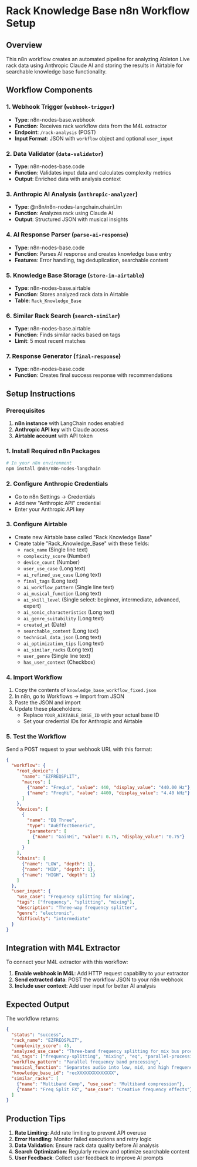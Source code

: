 # Rack Knowledge Base n8n Workflow Setup

## Overview
This n8n workflow creates an automated pipeline for analyzing Ableton Live rack data using Anthropic Claude AI and storing the results in Airtable for searchable knowledge base functionality.

## Workflow Components

### 1. **Webhook Trigger** (`webhook-trigger`)
- **Type**: n8n-nodes-base.webhook
- **Function**: Receives rack workflow data from the M4L extractor
- **Endpoint**: `/rack-analysis` (POST)
- **Input Format**: JSON with `workflow` object and optional `user_input`

### 2. **Data Validator** (`data-validator`)
- **Type**: n8n-nodes-base.code
- **Function**: Validates input data and calculates complexity metrics
- **Output**: Enriched data with analysis context

### 3. **Anthropic AI Analysis** (`anthropic-analyzer`)
- **Type**: @n8n/n8n-nodes-langchain.chainLlm
- **Function**: Analyzes rack using Claude AI
- **Output**: Structured JSON with musical insights

### 4. **AI Response Parser** (`parse-ai-response`)
- **Type**: n8n-nodes-base.code
- **Function**: Parses AI response and creates knowledge base entry
- **Features**: Error handling, tag deduplication, searchable content

### 5. **Knowledge Base Storage** (`store-in-airtable`)
- **Type**: n8n-nodes-base.airtable
- **Function**: Stores analyzed rack data in Airtable
- **Table**: `Rack_Knowledge_Base`

### 6. **Similar Rack Search** (`search-similar`)
- **Type**: n8n-nodes-base.airtable  
- **Function**: Finds similar racks based on tags
- **Limit**: 5 most recent matches

### 7. **Response Generator** (`final-response`)
- **Type**: n8n-nodes-base.code
- **Function**: Creates final success response with recommendations

## Setup Instructions

### Prerequisites
1. **n8n instance** with LangChain nodes enabled
2. **Anthropic API key** with Claude access
3. **Airtable account** with API token

### 1. Install Required n8n Packages
```bash
# In your n8n environment
npm install @n8n/n8n-nodes-langchain
```

### 2. Configure Anthropic Credentials
- Go to n8n Settings → Credentials
- Add new "Anthropic API" credential
- Enter your Anthropic API key

### 3. Configure Airtable
- Create new Airtable base called "Rack Knowledge Base"
- Create table "Rack_Knowledge_Base" with these fields:
  - `rack_name` (Single line text)
  - `complexity_score` (Number)
  - `device_count` (Number)
  - `user_use_case` (Long text)
  - `ai_refined_use_case` (Long text)
  - `final_tags` (Long text)
  - `ai_workflow_pattern` (Single line text)
  - `ai_musical_function` (Long text)
  - `ai_skill_level` (Single select: beginner, intermediate, advanced, expert)
  - `ai_sonic_characteristics` (Long text)
  - `ai_genre_suitability` (Long text)
  - `created_at` (Date)
  - `searchable_content` (Long text)
  - `technical_data_json` (Long text)
  - `ai_optimization_tips` (Long text)
  - `ai_similar_racks` (Long text)
  - `user_genre` (Single line text)
  - `has_user_context` (Checkbox)

### 4. Import Workflow
1. Copy the contents of `knowledge_base_workflow_fixed.json`
2. In n8n, go to Workflows → Import from JSON
3. Paste the JSON and import
4. Update these placeholders:
   - Replace `YOUR_AIRTABLE_BASE_ID` with your actual base ID
   - Set your credential IDs for Anthropic and Airtable

### 5. Test the Workflow
Send a POST request to your webhook URL with this format:
```json
{
  "workflow": {
    "root_device": {
      "name": "EZFREQSPLIT",
      "macros": [
        {"name": "FreqLo", "value": 440, "display_value": "440.00 Hz"},
        {"name": "FreqHi", "value": 4400, "display_value": "4.40 kHz"}
      ]
    },
    "devices": [
      {
        "name": "EQ Three",
        "type": "AuEffectGeneric",
        "parameters": [
          {"name": "GainHi", "value": 0.75, "display_value": "0.75"}
        ]
      }
    ],
    "chains": [
      {"name": "LOW", "depth": 1},
      {"name": "MID", "depth": 1},
      {"name": "HIGH", "depth": 1}
    ]
  },
  "user_input": {
    "use_case": "Frequency splitting for mixing",
    "tags": ["frequency", "splitting", "mixing"],
    "description": "Three-way frequency splitter",
    "genre": "electronic",
    "difficulty": "intermediate"
  }
}
```

## Integration with M4L Extractor

To connect your M4L extractor with this workflow:

1. **Enable webhook in M4L**: Add HTTP request capability to your extractor
2. **Send extracted data**: POST the workflow JSON to your n8n webhook
3. **Include user context**: Add user input for better AI analysis

## Expected Output

The workflow returns:
```json
{
  "status": "success",
  "rack_name": "EZFREQSPLIT",
  "complexity_score": 45,
  "analyzed_use_case": "Three-band frequency splitting for mix bus processing",
  "ai_tags": ["frequency-splitting", "mixing", "eq", "parallel-processing"],
  "workflow_pattern": "Parallel frequency band processing",
  "musical_function": "Separates audio into low, mid, and high frequency bands for independent processing",
  "knowledge_base_id": "recXXXXXXXXXXXXXX",
  "similar_racks": [
    {"name": "Multiband Comp", "use_case": "Multiband compression"},
    {"name": "Freq Split FX", "use_case": "Creative frequency effects"}
  ]
}
```

## Production Tips

1. **Rate Limiting**: Add rate limiting to prevent API overuse
2. **Error Handling**: Monitor failed executions and retry logic
3. **Data Validation**: Ensure rack data quality before AI analysis
4. **Search Optimization**: Regularly review and optimize searchable content
5. **User Feedback**: Collect user feedback to improve AI prompts
